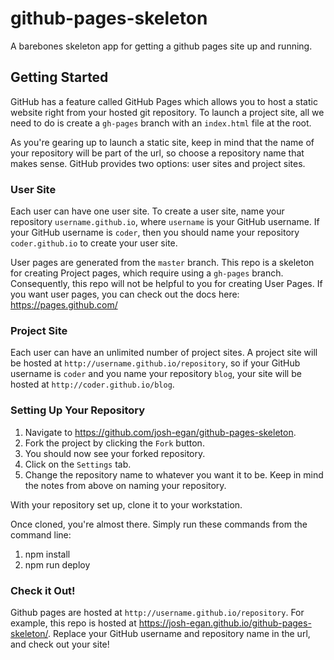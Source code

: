 # github-pages-skeleton
A barebones skeleton app for getting a github pages site up and running.

## Getting Started

GitHub has a feature called GitHub Pages which allows you to host a static website right from your hosted git repository. To launch a project site, all we need to do is create a `gh-pages` branch with an `index.html` file at the root. 

As you're gearing up to launch a static site, keep in mind that the name of your repository will be part of the url, so choose a repository name that makes sense. GitHub provides two options: user sites and project sites. 

### User Site

Each user can have one user site. To create a user site, name your repository `username.github.io`, where `username` is your GitHub username. If your GitHub username is `coder`, then you should name your repository `coder.github.io` to create your user site.

User pages are generated from the `master` branch. This repo is a skeleton for creating Project pages, which require using a `gh-pages` branch. Consequently, this repo will not be helpful to you for creating User Pages. If you want user pages, you can check out the docs here: https://pages.github.com/

### Project Site

Each user can have an unlimited number of project sites. A project site will be hosted at `http://username.github.io/repository`, so if your GitHub username is `coder` and you name your repository `blog`, your site will be hosted at `http://coder.github.io/blog`.

### Setting Up Your Repository

1. Navigate to https://github.com/josh-egan/github-pages-skeleton.
1. Fork the project by clicking the `Fork` button.
1. You should now see your forked repository.
1. Click on the `Settings` tab.
1. Change the repository name to whatever you want it to be. Keep in mind the notes from above on naming your repository.

With your repository set up, clone it to your workstation.

Once cloned, you're almost there. Simply run these commands from the command line:

1. npm install
1. npm run deploy

### Check it Out!

Github pages are hosted at `http://username.github.io/repository`. For example, this repo is hosted at https://josh-egan.github.io/github-pages-skeleton/. Replace your GitHub username and repository name in the url, and check out your site!
